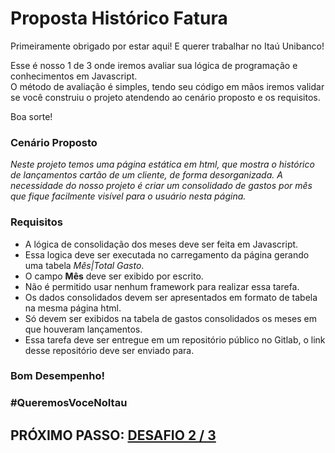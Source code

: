 # Proposta Histórico Fatura

Primeiramente obrigado por estar aqui! E querer trabalhar no Itaú Unibanco! 

Esse é nosso 1 de 3 onde iremos avaliar sua lógica de programação e conhecimentos em Javascript.  
O método de avaliação é simples, tendo seu código em mãos iremos validar se você construiu o projeto atendendo ao cenário proposto e os requisitos.

Boa sorte!

### Cenário Proposto

_Neste projeto temos uma página estática em html, que mostra o histórico de lançamentos cartão de um cliente, de forma desorganizada._
_A necessidade do nosso projeto é criar um consolidado de gastos por mês que fique facilmente visível para o usuário nesta página._

### Requisitos

* A lógica de consolidação dos meses deve ser feita em Javascript.
* Essa logica deve ser executada no carregamento da página gerando uma tabela *Mês|Total Gasto*.
* O campo **Mês** deve ser exibido por escrito.
* Não é permitido usar nenhum framework para realizar essa tarefa.
* Os dados consolidados devem ser apresentados em formato de tabela na mesma página html.
* Só devem ser exibidos na tabela de gastos consolidados os meses em que houveram lançamentos.
* Essa tarefa deve ser entregue em um repositório público no Gitlab, o link desse repositório deve ser enviado para.

### Bom Desempenho!

### #QueremosVoceNoItau

## PRÓXIMO PASSO: [DESAFIO 2 / 3](https://gitlab.com/desafio3/desafio-integracao-framework)